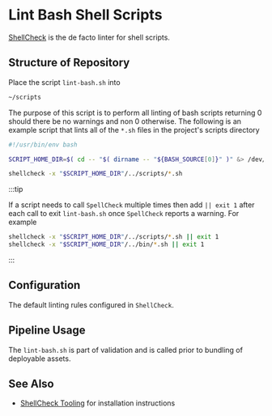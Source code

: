 # Lint Bash Shell Scripts

[ShellCheck](https://www.shellcheck.net) is the de facto linter for shell scripts.

## Structure of Repository

Place the script `lint-bash.sh` into

```bash
~/scripts
```

The purpose of this script is to perform all linting of bash scripts returning 0 should there be no warnings and non 0 otherwise.  The following is an example script that lints all of the `*.sh` files in the project's scripts directory

```bash
#!/usr/bin/env bash

SCRIPT_HOME_DIR=$( cd -- "$( dirname -- "${BASH_SOURCE[0]}" )" &> /dev/null && pwd )

shellcheck -x "$SCRIPT_HOME_DIR"/../scripts/*.sh
```

:::tip

If a script needs to call `SpellCheck` multiple times then add `|| exit 1` after each call to exit `lint-bash.sh` once `SpellCheck` reports a warning. For example

```bash
shellcheck -x "$SCRIPT_HOME_DIR"/../scripts/*.sh || exit 1
shellcheck -x "$SCRIPT_HOME_DIR"/../bin/*.sh || exit 1
```

:::

## Configuration

The default linting rules configured in `ShellCheck`.

## Pipeline Usage

The `lint-bash.sh` is part of validation and is called prior to bundling of deployable assets.

## See Also

- [ShellCheck Tooling](../../tooling/shellcheck) for installation instructions
